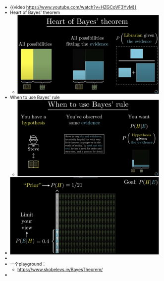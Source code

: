 - {{video https://www.youtube.com/watch?v=HZGCoVF3YvM}}
- Heart of Bayes' theorem
	- ![image.png](../assets/image_1709790055325_0.png)
- When to use Bayes' rule
	- ![image.png](../assets/image_1709790168094_0.png)
- ![image.png](../assets/image_1709790244639_0.png)
-
- 一个playground：
	- https://www.skobelevs.ie/BayesTheorem/
-